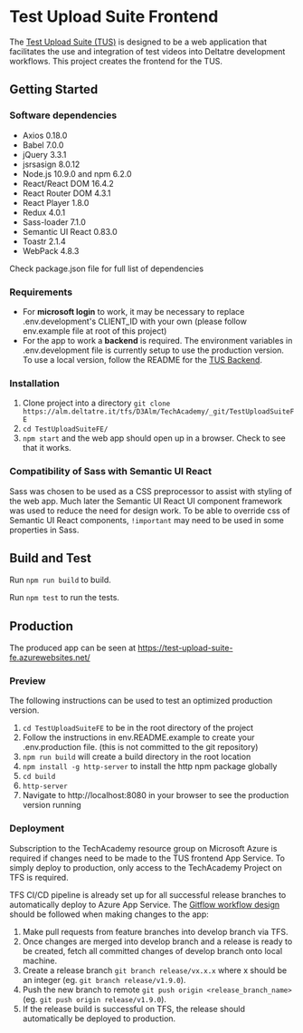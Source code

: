 # Test Upload Suite Frontend

The [Test Upload Suite (TUS)](https://test-upload-suite-fe.azurewebsites.net/) is designed to be a web application that facilitates the use and integration of test videos into Deltatre development workflows. This project creates the frontend for the TUS.

## Getting Started

### Software dependencies

- Axios 0.18.0
- Babel 7.0.0
- jQuery 3.3.1
- jsrsasign 8.0.12
- Node.js 10.9.0 and npm 6.2.0
- React/React DOM 16.4.2
- React Router DOM 4.3.1
- React Player 1.8.0
- Redux 4.0.1
- Sass-loader 7.1.0
- Semantic UI React 0.83.0
- Toastr 2.1.4
- WebPack 4.8.3

Check package.json file for full list of dependencies

### Requirements

- For **microsoft login** to work, it may be necessary to replace .env.development's CLIENT_ID with your own (please follow env.example file at root of this project)
- For the app to work a **backend** is required. The environment variables in .env.development file is currently setup to use the production version. To use a local version, follow the README for the [TUS Backend](https://alm.deltatre.it/tfs/D3Alm/TechAcademy/_git/TestUploadSuiteBE).

### Installation

1. Clone project into a directory `git clone https://alm.deltatre.it/tfs/D3Alm/TechAcademy/_git/TestUploadSuiteFE`
2. `cd TestUploadSuiteFE/`
3. `npm start` and the web app should open up in a browser. Check to see that it works.

### Compatibility of Sass with Semantic UI React

Sass was chosen to be used as a CSS preprocessor to assist with styling of the web app. Much later the Semantic UI React UI component framework was used to reduce the need for design work. To be able to override css of Semantic UI React components, `!important` may need to be used in some properties in Sass.

## Build and Test

Run `npm run build` to build.

Run `npm test` to run the tests.

## Production

The produced app can be seen at https://test-upload-suite-fe.azurewebsites.net/

### Preview

The following instructions can be used to test an optimized production version.

1. `cd TestUploadSuiteFE` to be in the root directory of the project
2. Follow the instructions in env.README.example to create your .env.production file. (this is not committed to the git repository)
3. `npm run build` will create a build directory in the root location
4. `npm install -g http-server` to install the http npm package globally
5. `cd build`
6. `http-server`
7. Navigate to http://localhost:8080 in your browser to see the production version running

### Deployment

Subscription to the TechAcademy resource group on Microsoft Azure is required if changes need to be made to the TUS frontend App Service. To simply deploy to production, only access to the TechAcademy Project on TFS is required.

TFS CI/CD pipeline is already set up for all successful release branches to automatically deploy to Azure App Service. The [Gitflow workflow design](https://www.atlassian.com/git/tutorials/comparing-workflows/gitflow-workflow) should be followed when making changes to the app:

1. Make pull requests from feature branches into develop branch via TFS.
2. Once changes are merged into develop branch and a release is ready to be created, fetch all committed changes of develop branch onto local machine.
3. Create a release branch `git branch release/vx.x.x` where x should be an integer (eg. `git branch release/v1.9.0`).
4. Push the new branch to remote `git push origin <release_branch_name>` (eg. `git push origin release/v1.9.0`).
5. If the release build is successful on TFS, the release should automatically be deployed to production.
